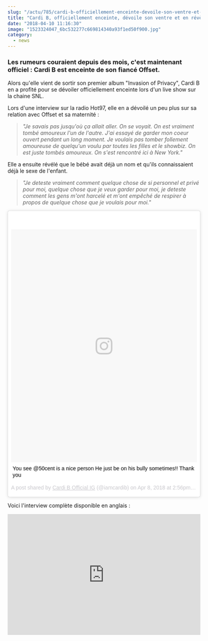 ```yaml
--- 
slug: "/actu/785/cardi-b-officiellement-enceinte-devoile-son-ventre-et-en-revele-plus-sur-sa-maternite-lors-d-une-int"
title: "Cardi B, officiellement enceinte, dévoile son ventre et en révèle plus sur sa maternité lors d'une interview !"
date: "2018-04-10 11:16:30"
image: "1523324047_6bc532277c669814340a93f1ed50f900.jpg"
category:
  - news
---
```

<h3><strong>Les rumeurs couraient depuis des mois, c'est maintenant officiel : Cardi B est enceinte de son fiancé Offset.</strong></h3>

<p>Alors qu'elle vient de sortir son premier album "Invasion of Privacy", Cardi B en a profité pour se dévoiler officiellement enceinte lors d'un live show sur la chaine SNL.</p>

<p>Lors d'une interview sur la radio Hot97, elle en a dévoilé un peu plus sur sa relation avec Offset et sa maternité :</p>

<blockquote>
<p><em>"Je savais pas jusqu'où ça allait aller. On se voyait. On est vraiment tombé amoureux l'un de l'autre. J'ai essayé de garder mon coeur ouvert pendant un long moment. Je voulais pas tomber follement amoureuse de quelqu'un voulu par toutes les filles et le showbiz. On est juste tombés amoureux. On s'est rencontré ici à New York."</em></p>
</blockquote>

<p>Elle a ensuite révélé que le bébé avait déjà un nom et qu'ils connaissaient déjà le sexe de l'enfant. </p>

<blockquote>
<p><em>"Je deteste vraiment comment quelque chose de si personnel et privé pour moi, quelque chose que je veux garder pour moi, je deteste comment les gens m'ont harcelé et m'ont empêché de respirer à propos de quelque chose que je voulais pour moi."</em></p>
</blockquote>
<blockquote class="instagram-media" data-instgrm-captioned data-instgrm-permalink="https://www.instagram.com/p/BhU0m0QhXFv/" data-instgrm-version="8" style=" background:#FFF; border:0; border-radius:3px; box-shadow:0 0 1px 0 rgba(0,0,0,0.5),0 1px 10px 0 rgba(0,0,0,0.15); margin: 1px; max-width:658px; padding:0; width:99.375%; width:-webkit-calc(100% - 2px); width:calc(100% - 2px);"><div style="padding:8px;"> <div style=" background:#F8F8F8; line-height:0; margin-top:40px; padding:62.4537037037037% 0; text-align:center; width:100%;"> <div style=" background:url(data:image/png;base64,iVBORw0KGgoAAAANSUhEUgAAACwAAAAsCAMAAAApWqozAAAABGdBTUEAALGPC/xhBQAAAAFzUkdCAK7OHOkAAAAMUExURczMzPf399fX1+bm5mzY9AMAAADiSURBVDjLvZXbEsMgCES5/P8/t9FuRVCRmU73JWlzosgSIIZURCjo/ad+EQJJB4Hv8BFt+IDpQoCx1wjOSBFhh2XssxEIYn3ulI/6MNReE07UIWJEv8UEOWDS88LY97kqyTliJKKtuYBbruAyVh5wOHiXmpi5we58Ek028czwyuQdLKPG1Bkb4NnM+VeAnfHqn1k4+GPT6uGQcvu2h2OVuIf/gWUFyy8OWEpdyZSa3aVCqpVoVvzZZ2VTnn2wU8qzVjDDetO90GSy9mVLqtgYSy231MxrY6I2gGqjrTY0L8fxCxfCBbhWrsYYAAAAAElFTkSuQmCC); display:block; height:44px; margin:0 auto -44px; position:relative; top:-22px; width:44px;"></div></div> <p style=" margin:8px 0 0 0; padding:0 4px;"> <a href="https://www.instagram.com/p/BhU0m0QhXFv/" style=" color:#000; font-family:Arial,sans-serif; font-size:14px; font-style:normal; font-weight:normal; line-height:17px; text-decoration:none; word-wrap:break-word;" target="_blank">You see @50cent is a nice person He just be on his bully sometimes!! Thank you</a></p> <p style=" color:#c9c8cd; font-family:Arial,sans-serif; font-size:14px; line-height:17px; margin-bottom:0; margin-top:8px; overflow:hidden; padding:8px 0 7px; text-align:center; text-overflow:ellipsis; white-space:nowrap;">A post shared by <a href="https://www.instagram.com/iamcardib/" style=" color:#c9c8cd; font-family:Arial,sans-serif; font-size:14px; font-style:normal; font-weight:normal; line-height:17px;" target="_blank"> Cardi B Official IG</a> (@iamcardib) on <time style=" font-family:Arial,sans-serif; font-size:14px; line-height:17px;" datetime="2018-04-08T21:56:45+00:00">Apr 8, 2018 at 2:56pm PDT</time></p></div></blockquote> <script async defer src="//www.instagram.com/embed.js"></script>

<p>Voici l'interview complète disponible en anglais :</p>

<iframe width="100%" height="315" src="https://www.youtube.com/embed/xuaylEe4EFs" frameborder="0" allow="autoplay; encrypted-media" allowfullscreen></iframe>
<p> </p>